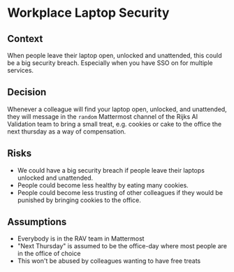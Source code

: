 # Workplace Laptop Security

## Context

When people leave their laptop open, unlocked and unattended, this could be a big security breach. Especially when you
have SSO on for multiple services.

## Decision

Whenever a colleague will find your laptop open, unlocked, and unattended, they will message in the `random` Mattermost
channel of the Rijks AI Validation team to bring a small treat, e.g. cookies or cake to the office the next thursday
as a way of compensation.

## Risks

- We could have a big security breach if people leave their laptops unlocked and unattended.
- People could become less healthy by eating many cookies.
- People could become less trusting of other colleagues if they would be punished by bringing cookies to the office.

## Assumptions

- Everybody is in the RAV team in Mattermost
- "Next Thursday" is assumed to be the office-day where most people are in the office of choice
- This won't be abused by colleagues wanting to have free treats
